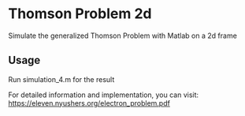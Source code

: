 # Thomson Problem 2d
Simulate the generalized Thomson Problem with Matlab on a 2d frame

## Usage
Run simulation_4.m for the result

For detailed information and implementation, you can visit:
https://eleven.nyushers.org/electron_problem.pdf
